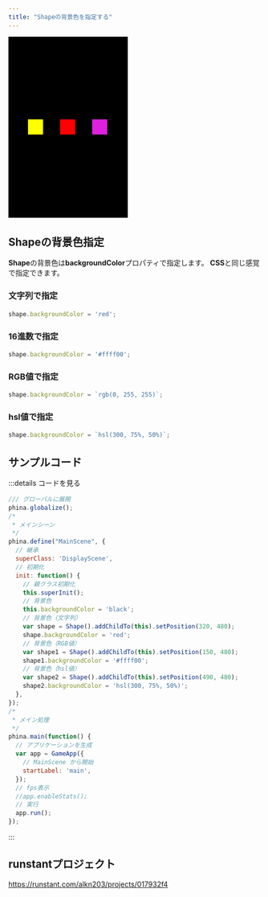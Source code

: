 ```yaml
---
title: "Shapeの背景色を指定する"
---
```


![color-shape](/images/color-shape.png)

## Shapeの背景色指定

**Shape**の背景色は**backgroundColor**プロパティで指定します。 **CSS**と同じ感覚で指定できます。

### 文字列で指定
```js
shape.backgroundColor = 'red';
```

### 16進数で指定
```js
shape.backgroundColor = '#ffff00';
```

### RGB値で指定
```js
shape.backgroundColor = `rgb(0, 255, 255)`;
```
### hsl値で指定
```js
shape.backgroundColor = `hsl(300, 75%, 50%)`;
```

## サンプルコード
:::details コードを見る

```js
/// グローバルに展開
phina.globalize();
/*
 * メインシーン
 */
phina.define("MainScene", {
  // 継承
  superClass: 'DisplayScene',
  // 初期化
  init: function() {
    // 親クラス初期化
    this.superInit();
    // 背景色
    this.backgroundColor = 'black';
    // 背景色（文字列）
    var shape = Shape().addChildTo(this).setPosition(320, 480);
    shape.backgroundColor = 'red';
    // 背景色（RGB値）
    var shape1 = Shape().addChildTo(this).setPosition(150, 480);
    shape1.backgroundColor = '#ffff00';
    // 背景色（hsl値）
    var shape2 = Shape().addChildTo(this).setPosition(490, 480);
    shape2.backgroundColor = 'hsl(300, 75%, 50%)';
  },
});
/*
 * メイン処理
 */
phina.main(function() {
  // アプリケーションを生成
  var app = GameApp({
    // MainScene から開始
    startLabel: 'main',
  });
  // fps表示
  //app.enableStats();
  // 実行
  app.run();
});
```
:::

## runstantプロジェクト
https://runstant.com/alkn203/projects/017932f4